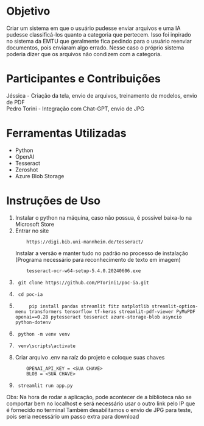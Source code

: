 # Objetivo
Criar um sistema em que o usuário pudesse enviar arquivos e uma IA pudesse classificá-los quanto a categoria que pertecem. 
Isso foi inpirado no sistema da EMTU que geralmente fica pedindo para o usuário reenviar documentos, pois enviaram algo errado. 
Nesse caso o próprio sistema poderia dizer que os arquivos não condizem com a categoria. 

# Participantes e Contribuições
Jéssica - Criação da tela, envio de arquivos, treinamento de modelos, envio de PDF <br>
Pedro Torini - Integração com Chat-GPT, envio de JPG

# Ferramentas Utilizadas
- Python
- OpenAI
- Tesseract 
- Zeroshot
- Azure Blob Storage

# Instruções de Uso

1. Instalar o python na máquina, caso não possua, é possivel baixa-lo na Microsoft Store
2. Entrar no site 
    ```
        https://digi.bib.uni-mannheim.de/tesseract/
    ```
    Instalar a versão e manter tudo no padrão no processo de instalação (Programa necessário para reconhecimento de texto em imagem)
    ```
        tesseract-ocr-w64-setup-5.4.0.20240606.exe
    ```
3. ```
    git clone https://github.com/PTorini1/poc-ia.git
    ```
4. ```
    cd poc-ia
    ```
5. ```
    	pip install pandas streamlit fitz matplotlib streamlit-option-menu transformers tensorflow tf-keras streamlit-pdf-viewer PyMuPDF openai==0.28 pytesseract tesseract azure-storage-blob asyncio python-dotenv
    ```
6. ```
    python -m venv venv
    ```
7. ```
    venv\scripts\activate
    ```
8. Criar arquivo .env na raíz do projeto e coloque suas chaves 
    ```
        OPENAI_API_KEY = <SUA CHAVE> 
        BLOB = <SUA CHAVE>
    ```
9. ```
    streamlit run app.py
    ```

Obs: Na hora de rodar a aplicação, pode acontecer de a biblioteca não se comportar bem no localhost e será necessário usar o outro link pelo IP que é fornecido no terminal
Também desabilitamos o envio de JPG para teste, pois seria necessário um passo extra para download